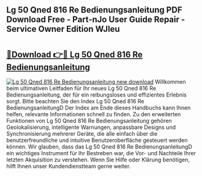## Lg 50 Qned 816 Re Bedienungsanleitung PDF Download Free - Part-nJo User Guide Repair - Service Owner Edition WJleu

# <h2><a href="http://df197hc.blite.top/?on=Lg+50+Qned+816+Re+Bedienungsanleitung">🔗Download 👉🔴 Lg 50 Qned 816 Re Bedienungsanleitung</a></h2>

[![Lg 50 Qned 816 Re Bedienungsanleitung new download](https://i.imgur.com/lujVjoI.png)](http://df197hc.blite.top/?on=Lg+50+Qned+816+Re+Bedienungsanleitung)
Willkommen beim ultimativen Leitfaden für Ihr neues Lg 50 Qned 816 Re Bedienungsanleitung, der für ein reibungsloses und effizientes Erlebnis sorgt. Bitte beachten Sie den Index Lg 50 Qned 816 Re BedienungsanleitungD Der Index am Ende dieses Handbuchs kann Ihnen helfen, relevante Informationen schnell zu finden. Zu den erweiterten Funktionen von Lg 50 Qned 816 Re Bedienungsanleitung gehören Geolokalisierung, intelligente Warnungen, anpassbare Designs und Synchronisierung mehrerer Geräte, die alle einfach über die benutzerfreundliche und intuitive Benutzeroberfläche gesteuert werden können. Wir glauben, dass das Lg 50 Qned 816 Re BedienungsanleitungD ein wichtiges Instrument für Ihr Bestreben war, die Vor- und Nachteile Ihrer letzten Akquisition zu verstehen. Wenn Sie Hilfe oder Klärung benötigen, hilft Ihnen unser Kundendienstteam gerne weiter.
